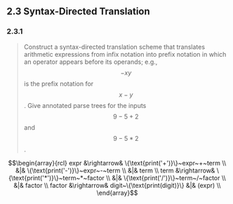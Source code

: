 ## 2.3 Syntax-Directed Translation

### 2.3.1

> Construct a syntax-directed translation scheme that translates arithmetic expressions from infix notation into prefix notation in which an operator appears before its operands; e.g., $$-xy$$ is the prefix notation for $$x - y$$. Give annotated parse trees for the inputs $$9-5+2$$ and $$9-5*2$$.

$$\begin{array}{rcl}
expr &\rightarrow& \{\text{print('+')}\}~expr~+~term \\
&|& \{\text{print('-')}\}~expr~-~term \\
&|& term \\
term &\rightarrow& \{\text{print('*')}\}~term~*~factor \\
&|& \{\text{print('/')}\}~term~/~factor \\
&|& factor \\
factor &\rightarrow& digit~\{\text{print(digit)}\}
&|& (expr) \\
\end{array}$$
